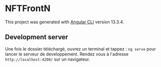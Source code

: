 # NFTFrontN

This project was generated with [Angular CLI](https://github.com/angular/angular-cli) version 13.3.4.

## Development server

Une fois le dossier téléchargé, ouvrez un terminal et tappez : `ng serve` pour lancer le serveur de developpement. Rendez vous à l'adresse `http://localhost:4200/` sur un navigateur.
